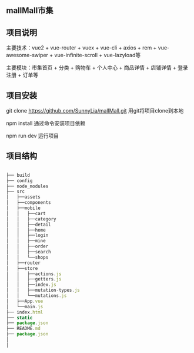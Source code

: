 ## mallMall市集

## 项目说明

主要技术：vue2 + vue-router + vuex + vue-cli + axios + rem + vue-awesome-swiper + vue-infinite-scroll + vue-lazyload等

主要模块：市集首页 + 分类 + 购物车 + 个人中心 + 商品详情 + 店铺详情 + 登录注册 + 订单等

## 项目安装

git clone https://github.com/SunnyLia/mallMall.git  用git将项目clone到本地

npm install                                         通过命令安装项目依赖

npm run dev                                         运行项目

## 项目结构
```javascript

├── build 
├── config  
├── node_modules
├── src
│   ├──assets
│   ├──components
│   ├──mobile
│   │   ├──cart
│   │   ├──category
│   │   ├──detail
│   │   ├──home
│   │   ├──login
│   │   ├──mine
│   │   ├──order
│   │   ├──search
│   │   └──shops
│   ├──router
│   ├──store
│   │   ├──actions.js
│   │   ├──getters.js
│   │   ├──index.js
│   │   ├──mutation-types.js
│   │   └──mutations.js
│   ├──App.vue
│   └──main.js
├── index.html
├── static
├── package.json
├── README.md
├── package.json
│ 
│ 
```
